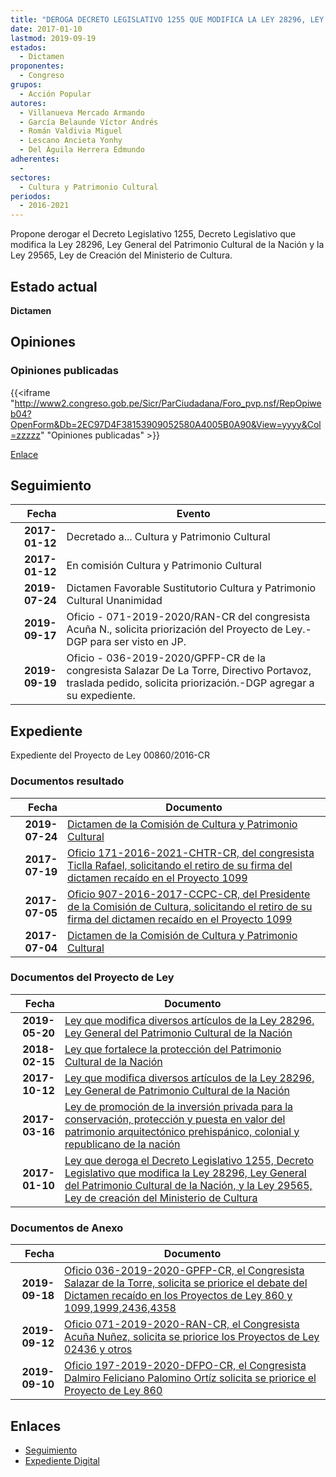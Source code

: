 ```yaml
---
title: "DEROGA DECRETO LEGISLATIVO 1255 QUE MODIFICA LA LEY 28296, LEY GENERAL DEL PATRIMONIO CULTURAL DE LA NACIÓN Y LA LEY 29565, LEY DE CREACIÓN DEL MINISTERIO DE CULTURA"
date: 2017-01-10
lastmod: 2019-09-19
estados: 
  - Dictamen
proponentes: 
  - Congreso
grupos: 
  - Acción Popular
autores: 
  - Villanueva Mercado Armando
  - García Belaunde Víctor Andrés
  - Román Valdivia Miguel
  - Lescano Ancieta Yonhy
  - Del Águila Herrera Edmundo
adherentes: 
  - 
sectores: 
  - Cultura y Patrimonio Cultural
periodos: 
  - 2016-2021
---
```


Propone derogar el Decreto Legislativo 1255, Decreto Legislativo que modifica la Ley 28296, Ley General del Patrimonio Cultural de la Nación y la Ley 29565, Ley de Creación del Ministerio de Cultura.


## Estado actual

**Dictamen**

## Opiniones

### Opiniones publicadas

{{<iframe "http://www2.congreso.gob.pe/Sicr/ParCiudadana/Foro_pvp.nsf/RepOpiweb04?OpenForm&Db=2EC97D4F38153909052580A4005B0A90&View=yyyy&Col=zzzzz" "Opiniones publicadas" >}}

[Enlace](http://www2.congreso.gob.pe/Sicr/ParCiudadana/Foro_pvp.nsf/RepOpiweb04?OpenForm&Db=2EC97D4F38153909052580A4005B0A90&View=yyyy&Col=zzzzz)

## Seguimiento

| Fecha | Evento |
|------:|--------|
| **2017-01-12** | Decretado a... Cultura y Patrimonio Cultural|
| **2017-01-12** | En comisión Cultura y Patrimonio Cultural|
| **2019-07-24** | Dictamen Favorable Sustitutorio Cultura y Patrimonio Cultural Unanimidad|
| **2019-09-17** | Oficio - 071-2019-2020/RAN-CR del congresista Acuña N., solicita priorización del Proyecto de Ley.-DGP para ser visto en JP.|
| **2019-09-19** | Oficio - 036-2019-2020/GPFP-CR de la congresista Salazar De La Torre, Directivo Portavoz, traslada pedido, solicita priorización.-DGP agregar a su expediente.|


## Expediente

Expediente del Proyecto de Ley 00860/2016-CR


### Documentos resultado

| Fecha | Documento |
|------:|--------|
| **2019-07-24** | [Dictamen de la Comisión de Cultura y Patrimonio Cultural](http://www.leyes.congreso.gob.pe/Documentos/2016_2021/Dictamenes/Proyectos_de_Ley/00860DC05MAY20190724.pdf) |
| **2017-07-19** | [Oficio 171-2016-2021-CHTR-CR, del congresista Ticlla Rafael, solicitando el retiro de su firma del dictamen recaído en el Proyecto 1099](http://www.leyes.congreso.gob.pe/Documentos/2016_2021/Oficios/Congresistas/OFICIO-171-2016-2021-CHTR-CR.pdf) |
| **2017-07-05** | [Oficio 907-2016-2017-CCPC-CR, del Presidente de la Comisión de Cultura, solicitando el retiro de su firma del dictamen recaído en el Proyecto 1099](http://www.leyes.congreso.gob.pe/Documentos/2016_2021/Oficios/Comisiones_Ordinarias/OFICIO-907-2016-2017-CCPC-CR.pdf) |
| **2017-07-04** | [Dictamen de la Comisión de Cultura y Patrimonio Cultural](http://www.leyes.congreso.gob.pe/Documentos/2016_2021/Dictamenes/Proyectos_de_Ley/01099DC05MAY20170704..pdf) |

### Documentos del Proyecto de Ley

| Fecha | Documento |
|------:|--------|
| **2019-05-20** | [Ley que modifica diversos artículos de la Ley 28296, Ley General del Patrimonio Cultural de la Nación](http://www.leyes.congreso.gob.pe/Documentos/2016_2021/Proyectos_de_Ley_y_de_Resoluciones_Legislativas/PL0435520190517.pdf) |
| **2018-02-15** | [Ley que fortalece la protección del Patrimonio Cultural de la Nación](http://www.leyes.congreso.gob.pe/Documentos/2016_2021/Proyectos_de_Ley_y_de_Resoluciones_Legislativas/PL0243620180215.pdf) |
| **2017-10-12** | [Ley que modifica diversos artículos de la Ley 28296, Ley General de Patrimonio Cultural de la Nación](http://www.leyes.congreso.gob.pe/Documentos/2016_2021/Proyectos_de_Ley_y_de_Resoluciones_Legislativas/PL0199920171012..pdf) |
| **2017-03-16** | [Ley de promoción de la inversión privada para la conservación, protección y puesta en valor del patrimonio arquitectónico prehispánico, colonial y republicano de la nación](http://www.leyes.congreso.gob.pe/Documentos/2016_2021/Proyectos_de_Ley_y_de_Resoluciones_Legislativas/PL0109920170316.D.pdf) |
| **2017-01-10** | [Ley que deroga el Decreto Legislativo 1255, Decreto Legislativo que modifica la Ley 28296, Ley General del Patrimonio Cultural de la Nación, y la Ley 29565, Ley de creación del Ministerio de Cultura](http://www.leyes.congreso.gob.pe/Documentos/2016_2021/Proyectos_de_Ley_y_de_Resoluciones_Legislativas/PL0086020170110..pdf) |

### Documentos de Anexo

| Fecha | Documento |
|------:|--------|
| **2019-09-18** | [Oficio 036-2019-2020-GPFP-CR, el Congresista Salazar de la Torre, solicita se priorice el debate del Dictamen recaído en los Proyectos de Ley 860 y 1099,1999,2436,4358](http://www.leyes.congreso.gob.pe/Documentos/2016_2021/Oficios/Congresistas/OFICIO-036-2019-2020-GPFP-CR.pdf) |
| **2019-09-12** | [Oficio 071-2019-2020-RAN-CR, el Congresista Acuña Nuñez, solicita se priorice los Proyectos de Ley 02436 y otros](http://www.leyes.congreso.gob.pe/Documentos/2016_2021/Oficios/Congresistas/OFICIO-071-2019-2020-RAN-CR.pdf) |
| **2019-09-10** | [Oficio 197-2019-2020-DFPO-CR, el Congresista Dalmiro Feliciano Palomino Ortíz solicita se priorice el Proyecto de Ley 860](http://www.leyes.congreso.gob.pe/Documentos/2016_2021/Oficios/Congresistas/OFICIO-197-2019-2020-DFPO-CR.pdf) |

## Enlaces 

- [Seguimiento](http://www2.congreso.gob.pe/Sicr/TraDocEstProc/CLProLey2016.nsf/f7fff46988ca05b1052578e100829cc7/5235ad2452b0c23d052580a40058112c?OpenDocument)
- [Expediente Digital](http://www2.congreso.gob.pehttp://www2.congreso.gob.pe/Sicr/TraDocEstProc/CLProLey2016.nsf/f7fff46988ca05b1052578e100829cc7/5235ad2452b0c23d052580a40058112c?OpenDocument&Click=05257FB7005EB655.eb71d0cf91d8294e05256cdf006b5706/$Body/0.1C6C)
